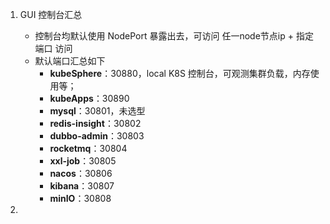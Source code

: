 1.  GUI 控制台汇总
   - 控制台均默认使用 NodePort 暴露出去，可访问 任一node节点ip + 指定端口 访问
   - 默认端口汇总如下
      - **kubeSphere**：30880，local K8S 控制台，可观测集群负载，内存使用等；
      - **kubeApps**：30890
      - **mysql**：30801，未选型
      - **redis-insight**：30802
      - **dubbo-admin**：30803
      - **rocketmq**：30804
      - **xxl-job**：30805
      - **nacos**：30806
      - **kibana**：30807
      - **minIO**：30808

2. 

